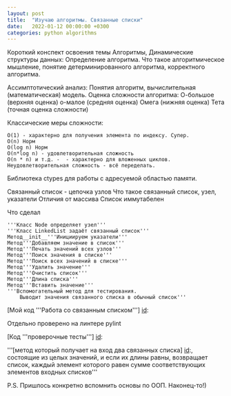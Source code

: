 ```yaml
---
layout: post
title:  "Изучаю алгоритмы. Связанные списки"
date:   2022-01-12 00:00:00 +0300
categories: python algorithms
---
```


Короткий конспект освоения темы Алгоритмы, Динамические структуры данных:
Определение алгоритма. Что такое алгоритмическое мышление, понятие детерминированного алгоритма, корректного алгоритма.

Ассимптотический анализ:
	Понятия алгоритм, вычислительная (математическая) модель.
	Оценка сложности алгоритма:
	О-большое (верхняя оценка)
	о-малое (средняя оценка)
	Омега (нижняя оценка)
	Тета (точная оценка сложности)

Классические меры сложности:

	О(1) - характерно для получения элемента по индексу. Супер.
	О(n) Норм
	O(log n) Норм
	O(n*log n) - удовлетворительная сложность
	O(n * n) и т.д. -  - характерно для вложенных циклов. Неудовлетворительная сложность - всё переделать.
	
Библиотека ctypes для работы с адресуемой областью памяти.

Связанный список - цепочка узлов
Что такое связанный список, узел, указатели
Отличия от массива
Список иммутабелен

Что сделал

	'''Класс Node определяет узел'''
	'''Класс LinkedList задаёт связанный список'''
	Метод__init__'''Инициируем указатели'''
	Метод'''Добавляем значение в список'''
	Метод'''Печать значений всех узлов'''
	Метод'''Поиск значения в списке'''
	Метод'''Поиск всех значений в списке'''
	Метод'''Удалить значение'''
	Метод'''Очистить список'''
	Метод'''Длина списка'''
	Метод'''Вставить значение'''
	'''Вспомогательный метод для тестирования.
        Выводит значения связанного списка в обычный список'''

[id]: https://github.com/NikLaz25/Algorithms_1/blob/main/LinkedList_5.py
[Мой код '''Работа со связанным списком'''] [id]:

Отдельно проверено на линтере pylint

[id]: https://github.com/NikLaz25/Algorithms_1/blob/main/LinkedList_test_5.py
[Код  '''проверочные тесты'''] [id]:

[id]: https://github.com/NikLaz25/Algorithms_1/blob/main/two_LinkedList.py
'''[метод который получает на вход два связанных списка] [id]:,
    состоящие из целых значений, и если их длины равны,
    возвращает список, каждый элемент которого равен
    сумме соответствующих элементов входных списков'''

P.S. Пришлось конкретно вспомнить основы по ООП. Наконец-то!) 